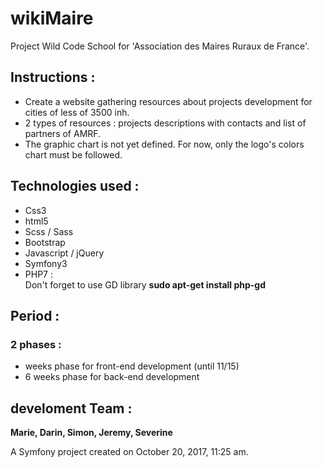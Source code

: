 wikiMaire
=========

Project Wild Code School for 'Association des Maires Ruraux de France'. 

  ## Instructions :
  * Create a website gathering resources about projects development for cities of less of 3500 inh.
  * 2 types of resources : projects descriptions with contacts and list of partners of AMRF.
  * The graphic chart is not yet defined. For now, only the logo's colors chart must be followed.
 
## Technologies used :

* Css3
* html5
* Scss / Sass   
* Bootstrap        
* Javascript / jQuery
* Symfony3
* PHP7 :  
Don't forget to use GD library 
<b>sudo apt-get install php-gd</b>  
        
 ## Period : 
###  2 phases : 
* weeks phase for front-end development (until 11/15) 
* 6 weeks phase for back-end development 
         
 
## develoment Team : 
**Marie, Darin, Simon, Jeremy, Severine**

A Symfony project created on October 20, 2017, 11:25 am.
